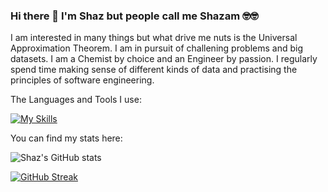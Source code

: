 ### Hi there 👋 I'm Shaz but people call me Shazam 🤓🤓


I am interested in many things but what drive me nuts is the Universal Approximation Theorem. I am in pursuit of challening problems and big datasets. I am a Chemist by choice and an Engineer by passion. I regularly spend time making sense of different kinds of data and practising the principles of software engineering. 

The Languages and Tools I use:

[![My Skills](https://skillicons.dev/icons?i=python,bash,pytorch,tensorflow,scikitlearn,html,css,javascript,bootstrap,tailwind,react,flask,fastapi,django,redis,nginx,rabbitmq,linux,docker,postgresql,git&theme=light)](https://skillicons.dev)

<!--
**shazam37/shazam37** is a ✨ _special_ ✨ repository because its `README.md` (this file) appears on your GitHub profile.

Here are some ideas to get you started:

- 🔭 I’m currently working on ...
- 🌱 I’m currently learning ...
- 👯 I’m looking to collaborate on ...
- 🤔 I’m looking for help with ...
- 💬 Ask me about ...
- 📫 How to reach me: ...
- 😄 Pronouns: ...
- ⚡ Fun fact: ...
-->
You can find my stats here:

![Shaz's GitHub stats](https://github-readme-stats.vercel.app/api?username=shazam37&show_icons=true&theme=cobalt)

[![GitHub Streak](https://github-readme-streak-stats.herokuapp.com?user=shazam37)](https://git.io/streak-stats)
